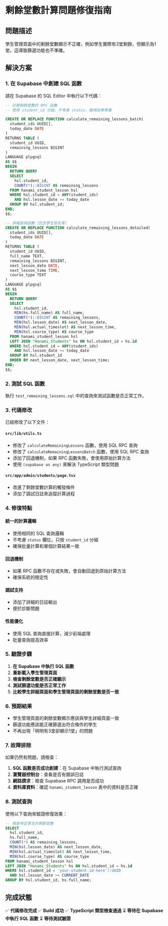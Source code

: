 # 剩餘堂數計算問題修復指南

## 問題描述
學生管理頁面中的剩餘堂數顯示不正確，例如學生實際有3堂剩餘，但顯示為1堂。這導致篩選功能也不準確。

## 解決方案

### 1. 在 Supabase 中創建 SQL 函數

請在 Supabase 的 SQL Editor 中執行以下代碼：

```sql
-- 計算剩餘堂數的 RPC 函數
-- 使用 student_id 分組，不考慮 status，確保結果準確

CREATE OR REPLACE FUNCTION calculate_remaining_lessons_batch(
  student_ids UUID[],
  today_date DATE
)
RETURNS TABLE (
  student_id UUID,
  remaining_lessons BIGINT
) 
LANGUAGE plpgsql
AS $$
BEGIN
  RETURN QUERY
  SELECT 
    hsl.student_id,
    COUNT(*)::BIGINT AS remaining_lessons
  FROM hanami_student_lesson hsl
  WHERE hsl.student_id = ANY(student_ids)
    AND hsl.lesson_date >= today_date
  GROUP BY hsl.student_id;
END;
$$;

-- 詳細查詢函數（包含學生姓名等）
CREATE OR REPLACE FUNCTION calculate_remaining_lessons_detailed(
  student_ids UUID[],
  today_date DATE
)
RETURNS TABLE (
  student_id UUID,
  full_name TEXT,
  remaining_lessons BIGINT,
  next_lesson_date DATE,
  next_lesson_time TIME,
  course_type TEXT
) 
LANGUAGE plpgsql
AS $$
BEGIN
  RETURN QUERY
  SELECT 
    hsl.student_id,
    MIN(hs.full_name) AS full_name,
    COUNT(*)::BIGINT AS remaining_lessons,
    MIN(hsl.lesson_date) AS next_lesson_date,
    MIN(hsl.actual_timeslot) AS next_lesson_time,
    MIN(hsl.course_type) AS course_type
  FROM hanami_student_lesson hsl
  LEFT JOIN "Hanami_Students" hs ON hsl.student_id = hs.id
  WHERE hsl.student_id = ANY(student_ids)
    AND hsl.lesson_date >= today_date
  GROUP BY hsl.student_id
  ORDER BY next_lesson_date, next_lesson_time;
END;
$$;
```

### 2. 測試 SQL 函數

執行 `test_remaining_lessons.sql` 中的查詢來測試函數是否正常工作。

### 3. 代碼修改

已經修改了以下文件：

#### `src/lib/utils.ts`
- 修改了 `calculateRemainingLessons` 函數，使用 SQL RPC 查詢
- 修改了 `calculateRemainingLessonsBatch` 函數，使用 SQL RPC 查詢
- 添加了回退機制，如果 RPC 函數失敗，會使用原始計算方法
- 使用 `(supabase as any)` 來解決 TypeScript 類型問題

#### `src/app/admin/students/page.tsx`
- 改進了剩餘堂數計算的觸發條件
- 添加了調試日誌來追蹤計算過程

### 4. 修復特點

#### 統一的計算邏輯
- 使用相同的 SQL 查詢邏輯
- 不考慮 `status` 欄位，只按 `student_id` 分組
- 確保批量計算和單個計算結果一致

#### 回退機制
- 如果 RPC 函數不存在或失敗，會自動回退到原始計算方法
- 確保系統的穩定性

#### 調試支持
- 添加了詳細的日誌輸出
- 便於診斷問題

#### 性能優化
- 使用 SQL 查詢直接計算，減少前端處理
- 批量查詢提高效率

### 5. 驗證步驟

1. **在 Supabase 中執行 SQL 函數**
2. **重新載入學生管理頁面**
3. **檢查剩餘堂數是否正確顯示**
4. **測試篩選功能是否正常工作**
5. **比較學生詳細頁面和學生管理頁面的剩餘堂數是否一致**

### 6. 預期結果

- 學生管理頁面的剩餘堂數顯示應該與學生詳細頁面一致
- 篩選功能應該能正確篩選出符合條件的學生
- 不再出現「明明有3堂卻顯示1堂」的問題

### 7. 故障排除

如果仍然有問題，請檢查：

1. **SQL 函數是否成功創建**：在 Supabase 中執行測試查詢
2. **瀏覽器控制台**：查看是否有錯誤日誌
3. **網路請求**：檢查 Supabase RPC 調用是否成功
4. **資料庫資料**：確認 `hanami_student_lesson` 表中的資料是否正確

### 8. 測試查詢

使用以下查詢來驗證修復效果：

```sql
-- 檢查特定學生的剩餘堂數
SELECT 
  hsl.student_id,
  hs.full_name,
  COUNT(*) AS remaining_lessons,
  MIN(hsl.lesson_date) AS next_lesson_date,
  MIN(hsl.actual_timeslot) AS next_lesson_time,
  MIN(hsl.course_type) AS course_type
FROM hanami_student_lesson hsl
LEFT JOIN "Hanami_Students" hs ON hsl.student_id = hs.id
WHERE hsl.student_id = 'your-student-id-here'::UUID
  AND hsl.lesson_date >= CURRENT_DATE
GROUP BY hsl.student_id, hs.full_name;
```

## 完成狀態

✅ **代碼修改完成**
✅ **Build 成功**
✅ **TypeScript 類型檢查通過**
⏳ **等待在 Supabase 中執行 SQL 函數**
⏳ **等待測試驗證** 